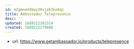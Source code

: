```yaml
---
id: m2gmned4bwy38vjpb3ko6qi
title: Ambassador Telepresence
desc: ''
updated: 1689222282314
created: 1689222279888
---
```


- url: https://www.getambassador.io/products/telepresence